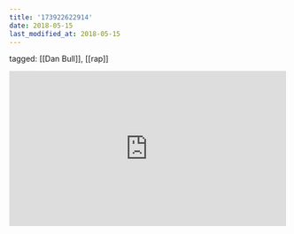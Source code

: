 ```yaml
---
title: '173922622914'
date: 2018-05-15
last_modified_at: 2018-05-15
---
```

tagged: [[Dan Bull]], [[rap]]
<iframe allow="accelerometer; autoplay; clipboard-write; encrypted-media; gyroscope; picture-in-picture" allowfullscreen="" frameborder="0" height="281" id="youtube_iframe" src="https://www.youtube.com/embed/vC2Nwg2xCUI?feature=oembed&amp;enablejsapi=1&amp;origin=https://safe.txmblr.com&amp;wmode=opaque" width="500"></iframe>